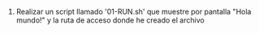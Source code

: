  1. Realizar un script llamado '01-RUN.sh' que muestre por pantalla "Hola mundo!"  y la ruta de acceso donde he creado el archivo 

